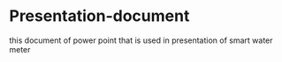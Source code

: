 # Presentation-document
this document of power point that is used in presentation of smart water meter
